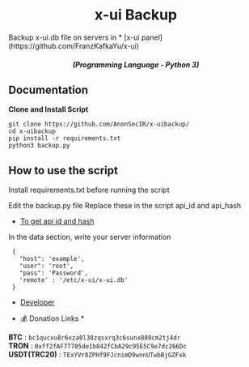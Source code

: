 <h1 align="center">x-ui Backup</h1>
Backup x-ui.db file on servers in * [x-ui panel](https://github.com/FranzKafkaYu/x-ui)
<em><h5 align="center">(Programming Language - Python 3)</h5></em>



## Documentation
**Clone and Install Script**
```
git clone https://github.com/AnonSecIR/x-uibackup/
cd x-uibackup
pip install -r requirements.txt
python3 backup.py
```
 
## How to use the script
Install requirements.txt before running the script

Edit the backup.py file
Replace these in the script api_id and api_hash

* [To get api id and hash](https://my.telegram.org/apps)

In the data section, write your server information
```     
 {
   "host": 'example',
   "user": 'root',
   "pass": 'Password',
   'remote' : '/etc/x-ui/x-ui.db'
 }
```

* [Developer](https://t.me/DevSecIR)


* 💰 Donation Links *

<b>BTC</b> : <code>bc1qucxu8r6xza0l38zqsxrq3c6sunx880cm2tj4dr</code></br>
<b>TRON</b> : <code>0xff2fAF77705de1b842fCbA29c95E5C9e7dc266Dc</code></br>
<b>USDT(TRC20)</b> : <code>TExYVr8ZPHf9FJcnimD9wnnUTwbBjGZFxk</code></br></br>
